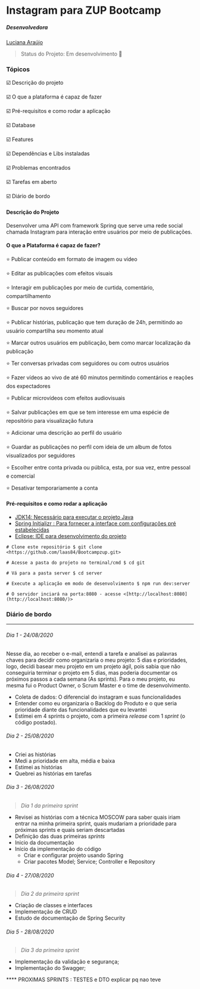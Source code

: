 # Instagram para ZUP Bootcamp

##### Desenvolvedora

[Luciana Araújo](https://github.com/laas84)



> Status do Projeto: Em desenvolvimento 🚧

### Tópicos

:ballot_box_with_check: Descrição do projeto

:ballot_box_with_check:  O que a plataforma é capaz de fazer

:ballot_box_with_check: Pré-requisitos e como rodar a aplicação

:ballot_box_with_check:  Database

:ballot_box_with_check: Features​ 

:ballot_box_with_check: Dependências e Libs instaladas​ 

:ballot_box_with_check: Problemas encontrados​ 

:ballot_box_with_check: ​  Tarefas em aberto

:ballot_box_with_check: Diário de bordo

#### Descrição do Projeto 

Desenvolver uma API com framework Spring que serve uma rede social chamada Instagram para interação entre usuários por meio de publicações.

#### O que a Plataforma é capaz de fazer?  

:star: Publicar conteúdo em formato de imagem ou vídeo

:star: Editar as publicações com efeitos visuais

:star: Interagir em publicações por meio de curtida, comentário, compartilhamento

:star: Buscar por novos seguidores

:star: Publicar histórias, publicação que tem duração de 24h, permitindo ao usuário compartilha seu momento atual

:star: Marcar outros usuários em publicação, bem como marcar localização da publicação

:star: Ter conversas privadas com seguidores ou com outros usuários

:star: Fazer vídeos ao vivo de até 60 minutos permitindo comentários e reações dos expectadores

:star: Publicar microvídeos com efeitos audiovisuais

:star: Salvar publicações em que se tem interesse em uma espécie de repositório para visualização futura

:star: Adicionar uma descrição ao perfil do usuário

:star: Guardar as publicações no perfil com ideia de um album de fotos visualizados por seguidores

:star: Escolher entre conta privada ou pública, esta, por sua vez, entre pessoal e comercial

:star: Desativar temporariamente a conta 



#### Pré-requisitos e como rodar a aplicação

- [JDK14: Necessário para executar o projeto Java](https://www.oracle.com/java/technologies/javase-downloads.html)
- [Spring Initializr : Para fornecer a interface com configurações pré estabelecidas](https://start.spring.io/)
- [Eclipse:  IDE para desenvolvimento do projeto](https://www.eclipse.org/downloads/)

`` # Clone este repositório $ git clone <https://github.com/laas84/Bootcampzup.git> ``

`` # Acesse a pasta do projeto no terminal/cmd $ cd git `` 

`` # Vá para a pasta server $ cd server ``

`` # Execute a aplicação em modo de desenvolvimento $ npm run dev:server ``

`` # O servidor inciará na porta:8080 - acesse <[http://localhost:8080](http://localhost:8080/)> ``

### Diário de bordo

------

###### Dia 1 - 24/08/2020

Nesse dia, ao receber o e-mail, entendi a tarefa e analisei as palavras chaves para decidir como organizaria o meu projeto: 5 dias e prioridades, logo, decidi basear meu projeto em um projeto ágil, pois sabia que não conseguiria terminar o projeto em 5 dias, mas poderia documentar os próximos passos a cada semana (As sprints). Para o meu projeto, eu mesma fui o Product Owner, o Scrum Master e o time de desenvolvimento.

- Coleta de dados: O diferencial do instagram e suas funcionalidades
- Entender como eu organizaria o Backlog do Produto e o que seria prioridade diante das funcionalidades que eu levantei
- Estimei em 4 sprints o projeto, com a primeira *release* com 1 *sprint* (o código postado).

###### Dia 2 - 25/08/2020

- Criei as histórias
- Medi a prioridade em alta, média e baixa
- Estimei as histórias
- Quebrei as histórias em tarefas

###### Dia 3 - 26/08/2020

>*Dia 1 da primeira sprint*

- Revisei as histórias com a técnica MOSCOW para saber quais iriam entrar na minha primeira sprint, quais mudariam a prioridade para próximas sprints e quais seriam descartadas
- Definição das duas primeiras *sprints*
- Inicio da documentação
- Início da implementação do código
  - Criar e configurar projeto usando Spring 
  - Criar pacotes Model; Service; Controller e Repository
  
###### Dia 4 - 27/08/2020

>*Dia 2 da primeira sprint*
  - Criação de classes e interfaces
  - Implementação de CRUD
  - Estudo de documentação de Spring Security
  
 ###### Dia 5 - 28/08/2020 
 
 >*Dia 3 da primeira sprint*
  - Implementação da validação e segurança;
  - Implementação do Swagger;

**** PROXIMAS SPRINTS : TESTES e DTO explicar pq nao teve
